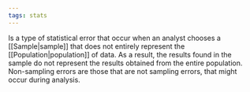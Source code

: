 ```yaml
---
tags: stats
---
```

Is a type of statistical error that occur when an analyst chooses a [[Sample|sample]] that does not entirely represent the [[Population|population]] of data. As a result, the results found in the sample do not represent the results obtained from the entire population. Non-sampling errors are those that are not sampling errors, that might occur during analysis.
